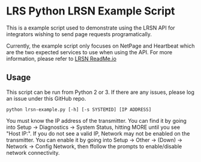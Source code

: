 # LRS Python LRSN Example Script
This is a example script used to demonstrate using the LRSN API for integrators wishing
to send page requests programatically.

Currently, the example script only focuses on NetPage and Heartbeat which are the two expected
services to use when using the API. For more information, please refer to
[LRSN ReadMe.io](https://paging-systems.readme.io/docs/welcome-to-the-lrsn-protocol)

## Usage
This script can be run from Python 2 or 3. If there are any issues, please log an issue
under this GitHub repo.

```
python lrsn-example.py [-h] [-s SYSTEMID] [IP ADDRESS]
```

You must know the IP address of the transmitter. You can find it by going into Setup -> Diagnostics -> System Status, hitting MORE until you see "Host IP:". If you do not see a valid IP, Network may not be enabled on
the transmitter. You can enable it by going into Setup -> Other -> (Down) -> Network -> Config Network, then ffollow the prompts to enable/disable network connectivity.
